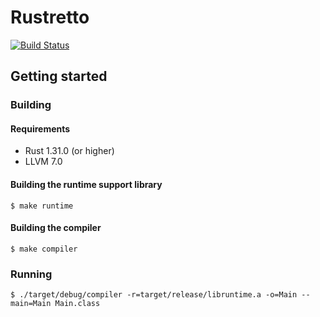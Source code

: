 # Rustretto

[![Build Status](https://travis-ci.com/srijs/rustretto.svg?branch=master)](https://travis-ci.com/srijs/rustretto)

## Getting started

### Building

#### Requirements

- Rust 1.31.0 (or higher)
- LLVM 7.0

#### Building the runtime support library

```
$ make runtime
```

#### Building the compiler

```
$ make compiler
```

### Running

```
$ ./target/debug/compiler -r=target/release/libruntime.a -o=Main --main=Main Main.class
```
